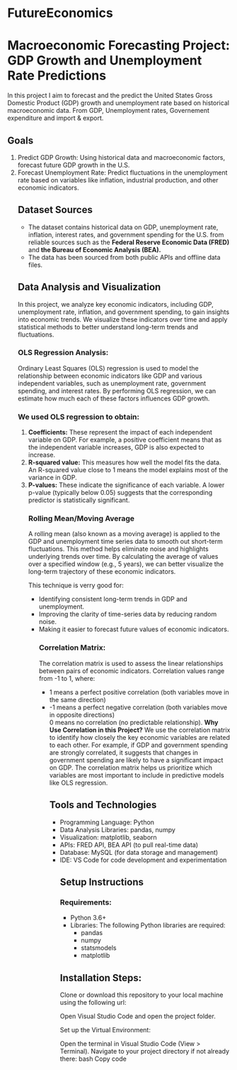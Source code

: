 # FutureEconomics
<h1>Macroeconomic Forecasting Project: GDP Growth and Unemployment Rate Predictions</h1>

<p style="font-size:14px">
In this project I aim to forecast and the predict the United States Gross Domestic Product (GDP) growth and unemployment rate based on historical macroeconomic data.
From GDP, Unemployment rates, Governement expenditure and import & export.
</p>
<h2>Goals</h2>
<ol>
   <li>Predict GDP Growth: Using historical data and macroeconomic factors, forecast future GDP growth in the U.S.</li>
   <li>Forecast Unemployment Rate: Predict fluctuations in the unemployment rate based on variables like inflation, industrial production, and other economic indicators.</li>

<h2>Dataset Sources</h2>
<ul>
<li>The dataset contains historical data on GDP, unemployment rate, inflation, interest rates, and government spending for the U.S. from reliable sources such as the <strong>Federal Reserve Economic Data (FRED)</strong> and<strong> the Bureau of Economic Analysis (BEA).</strong></li>
<li>The data has been sourced from both public APIs and offline data files.</li>
</ul>

<h2>Data Analysis and Visualization</h2>
In this project, we analyze key economic indicators, including GDP, unemployment rate, inflation, and government spending, to gain insights into economic trends. We visualize these indicators over time and apply statistical methods to better understand long-term trends and fluctuations.
<h3>OLS Regression Analysis:</h3>
Ordinary Least Squares (OLS) regression is used to model the relationship between economic indicators like GDP and various independent variables, such as unemployment rate, government spending, and interest rates. By performing OLS regression, we can estimate how much each of these factors influences GDP growth.
<h3>We used OLS regression to obtain:</h3>

<ol>
<li><strong>Coefficients:</strong> These represent the impact of each independent variable on GDP. For example, a positive coefficient means that as the independent variable increases, GDP is also expected to increase.</li>
<li><strong>R-squared value:</strong> This measures how well the model fits the data. An R-squared value close to 1 means the model explains most of the variance in GDP.</li>
<li><strong>P-values:</strong> These indicate the significance of each variable. A lower p-value (typically below 0.05) suggests that the corresponding predictor is statistically significant.</li>

<h3>Rolling Mean/Moving Average</h3>
A rolling mean (also known as a moving average) is applied to the GDP and unemployment time series data to smooth out short-term fluctuations. This method helps eliminate noise and highlights underlying trends over time. By calculating the average of values over a specified window (e.g., 5 years), we can better visualize the long-term trajectory of these economic indicators.

This technique is verry good for:
<ul>
<li>Identifying consistent long-term trends in GDP and unemployment.</li>
<li>Improving the clarity of time-series data by reducing random noise.</li>
<li>Making it easier to forecast future values of economic indicators.</li>
<h3>Correlation Matrix:</h3>
The correlation matrix is used to assess the linear relationships between pairs of economic indicators. Correlation values range from -1 to 1, where:
<ul>
<li>1 means a perfect positive correlation (both variables move in the same direction)</li>
<li>-1 means a perfect negative correlation (both variables move in opposite directions)</li>
</li>0 means no correlation (no predictable relationship).</li>
<strong>Why Use Correlation in this Project?</strong>
We use the correlation matrix to identify how closely  the key economic variables are related to each other. For example, if GDP and government spending are strongly correlated, it suggests that changes in government spending are likely to have a significant impact on GDP. The correlation matrix helps us prioritize which variables are most important to include in predictive models like OLS regression.

<h2>Tools and Technologies</h2>
<ul>
    <li>Programming Language: Python</li>
    <li>Data Analysis Libraries: pandas, numpy</li>
    <li>Visualization: matplotlib, seaborn</li>
    <li>APIs: FRED API, BEA API (to pull real-time data)</li>
    <li>Database: MySQL (for data storage and management)</li>
    <li>IDE: VS Code for code development and experimentation</li>
<h2>Setup Instructions</h2>
<h3>Requirements:</h3>
<ul>
<li>Python 3.6+
<li>Libraries: The following Python libraries are required:
<ul>
<li>pandas</li>
<li>numpy</li>
<li>statsmodels</li>
<li>matplotlib</li></ul></ul>
<h2>Installation Steps:</h2>
Clone or download this repository to your local machine using the following url:

Open Visual Studio Code and open the project folder.

Set up the Virtual Environment:

Open the terminal in Visual Studio Code (View > Terminal).
Navigate to your project directory if not already there:
bash
Copy code



   
